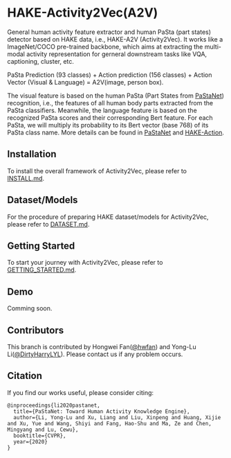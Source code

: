 # HAKE-Activity2Vec(A2V)
General human activity feature extractor and human PaSta (part states) detector based on HAKE data, i.e., HAKE-A2V (Activity2Vec). 
It works like a ImageNet/COCO pre-trained backbone, which aims at extracting the multi-modal activity representation for gerneral downstream tasks like VQA, captioning, cluster, etc. 

PaSta Prediction (93 classes) + Action prediction (156 classes) + Action Vector (Visual & Language) = A2V(image, person box).

The visual feature is based on the human PaSta (Part States from [PaStaNet](https://arxiv.org/pdf/2004.00945.pdf)) recognition, i.e., the features of all human body parts extracted from the PaSta classifiers. 
Meanwhile, the language feature is based on the recognized PaSta scores and their corresponding Bert feature. 
For each PaSta, we will multiply its probability to its Bert vector (base 768) of its PaSta class name. More details can be found in [PaStaNet](https://arxiv.org/pdf/2004.00945.pdf) and [HAKE-Action](https://github.com/DirtyHarryLYL/HAKE-Action).

## Installation
 To install the overall framework of Activity2Vec, please refer to [INSTALL.md](./INSTALL.md).

## Dataset/Models
 For the procedure of preparing HAKE dataset/models for Activity2Vec, please refer to [DATASET.md](./DATASET.md).

## Getting Started
 To start your journey with Activity2Vec, please refer to [GETTING_STARTED.md](./GETTING_STARTED.md).

## Demo
 Comming soon.

## Contributors
 This branch is contributed by Hongwei Fan([@hwfan](https://github.com/hwfan)) and Yong-Lu Li([@DirtyHarryLYL](https://github.com/DirtyHarryLYL)). Please contact us if any problem occurs.
 
## Citation
 If you find our works useful, please consider citing:
```
@inproceedings{li2020pastanet,
  title={PaStaNet: Toward Human Activity Knowledge Engine},
  author={Li, Yong-Lu and Xu, Liang and Liu, Xinpeng and Huang, Xijie and Xu, Yue and Wang, Shiyi and Fang, Hao-Shu and Ma, Ze and Chen, Mingyang and Lu, Cewu},
  booktitle={CVPR},
  year={2020}
}
```

